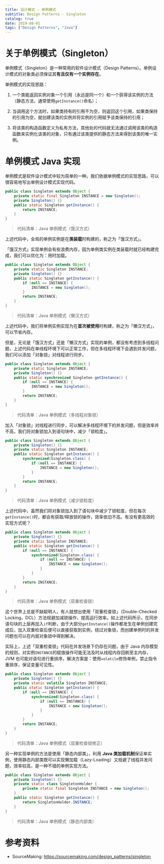 ```yaml
---
title: 设计模式 - 单例模式
subtitle: Design Patterns - Singleton
catalog: true
date: 2019-08-01
tags: ["Design Patterns", "Java"]
---
```


# 关于单例模式（Singleton）

单例模式（Singleton）是一种常用的软件设计模式（Design Patterns）。单例设计模式的对象类必须保证其**有且仅有一个实例存在**。

单例模式的实现思路：

1. 一个类能返回实例对象一个引用（永远是同一个）和一个获得该实例的方法（静态方法，通常使用`getInstance()`命名）；

2. 当调用这个方法时，如果类持有的引用不为空，则返回这个引用，如果类保持的引用为空，就创建该类的实例并将实例的引用赋予该类保持的引用；

3. 将该类的构造函数定义为私有方法，其他处的代码就无法通过调用该类的构造函数来实例化该类的对象，只有通过该类提供的静态方法来得到该类的唯一实例。

# 单例模式 Java 实现

单例模式是软件设计模式中较为简单的一种。我们依据单例模式的实现思路，可以很容易地写出单例设计模式实现代码。

```java
public class Singleton extends Object {
    private static final Singleton INSTANCE = new Singleton();
    private Singleton() {}
    public static Singleton getInstance() {
        return INSTANCE;
    }
}
```
> 代码清单：Java 单例模式（饿汉方式）

上述代码中，全局的单例实例是在**类装载**时构建的，称之为「饿汉方式」。

「饿汉方式」实现单例会有些浪费内存，因为单例类实例在类装载时就已经构建完成，我们可以优化为：用时加载。

```java
public class Singleton extends Object {
    private static Singleton INSTANCE;
    private Singleton() {}
    public static Singleton getInstance() {
        if (null == INSTANCE) {
            INSTANCE = new Singleton();
        }
        return INSTANCE;
    }
}
```
> 代码清单：Java 单例模式（懒汉方式）

上述代码中，我们将单例实例实现为在**首次被使用**时构建，称之为「懒汉方式」，可以节省内存。

但是，无论是「饿汉方式」还是「懒汉方式」实现的单例，都没有考虑到多线程问题，上述代码在单线程环境下可以正常工作，但在多线程环境下会遇到并发问题，我们可以添加「对象锁」对线程进行同步。

```java
public class Singleton extends Object {
    private static Singleton INSTANCE;
    private Singleton() {}
    public static synchronized Singleton getInstance() {
        if (null == INSTANCE) {
            INSTANCE = new Singleton();
        }
        return INSTANCE;
    }
}
```
> 代码清单：Java 单例模式（多线程对象锁）

加入「对象锁」对线程进行同步，可以解决多线程环境下的并发问题，但是效率并不高，我们将对象锁加入到语句块中，减少「锁粒度」。

```java
public class Singleton extends Object {
    private Singleton() {}
    private static Singleton INSTANCE;
    public static Singleton getInstance() {
        synchronized(Singleton.class) {
            if (null == INSTANCE) {
                INSTANCE = new Singleton();
            }
        }
        return INSTANCE;
    }
}
```
> 代码清单：Java 单例模式（减少锁粒度）

上述代码中，虽然我们将对象锁加入到了语句块中减少了锁粒度，但在每次`getInstance()`时，都会有获取/释放锁的操作，效率依旧不高。有没有更高效的实现方式呢？

```java
public class Singleton extends Object {
    private Singleton() {}
    private static Singleton INSTANCE;
    public static Singleton getInstance() {
        if (null == INSTANCE) {
            synchronized(Singleton.class) {
                if (null == INSTANCE) {
                    INSTANCE = new Singleton();
                }
            }
        }
        return INSTANCE;
    }
}
```
> 代码清单：Java 单例模式（双重检查锁）

这个世界上总是不缺聪明人，有人就想出使用「双重检查锁」（Double-Checked Locking，DCL）方法规避加减锁操作，提高运行效率。如上述代码所示，在同步语句块的上层再加入`if`判断，由于大部分`getInstance()`操作都发生在单例创建完成后，加入双重检查后便可以直接获取到实例，绕过对象锁，而创建单例时的并发问题也可以在内层对象锁中得到解决。

实际上，上述「双重检查锁」代码在并发场景下仍存在问题，由于 Java 内存模型的规则，对实例`INSTANCE`的赋值操作可能无法及时从线程内存回刷至主内存，JVM 也可能对语句进行重排序，解决方案是：使用`volatile`修饰单例，禁止指令重排序，保证变量可见性。

```java
public class Singleton extends Object {
    private Singleton() {}
    private static volatile Singleton INSTANCE;
    public static Singleton getInstance() {
        if (null == INSTANCE) {
            synchronized(Singleton.class) {
                if (null == INSTANCE) {
                    INSTANCE = new Singleton();
                }
            }
        }
        return INSTANCE;
    }
}
```
> 代码清单：Java 单例模式（双重检查锁修正）

另一种实现单例的方法是使用「静态内部类」，利用 **Java 类加载机制**保证单实例，使用静态内部类既可以实现懒加载（Lazy-Loading）又规避了线程并发问题，效率较高，是一种不错的单例实现方法。

```java
public class Singleton extends Object {
    private Singleton() {}
    private static class SingletonHolder {
        private static final Singleton INSTANCE = new Singleton();
    }
    public static Singleton getInstance() {
        return SingletonHolder.INSTANCE;
    }
}
```
> 代码清单：Java 单例模式（静态内部类）

# 参考资料

- SourceMaking: https://sourcemaking.com/design_patterns/singleton

